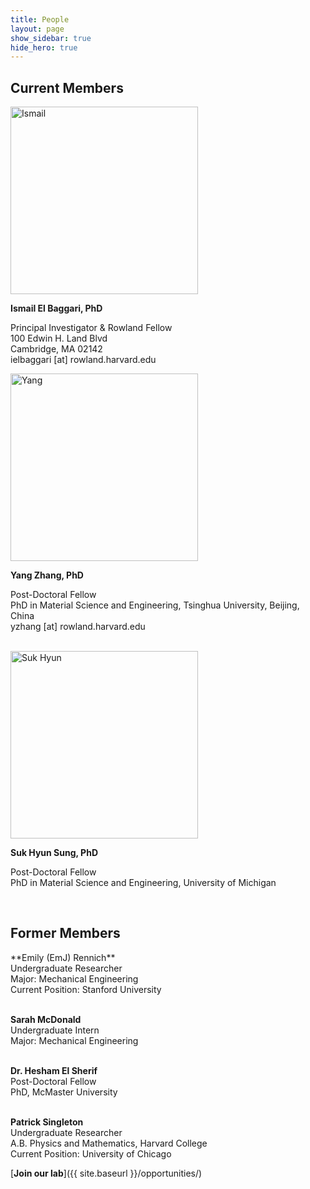 ```yaml
---
title: People
layout: page
show_sidebar: true
hide_hero: true
---
```


<h2>Current Members</h2>
<img src="../img/Ismail.png" alt="Ismail" width="300"/>


**Ismail El Baggari, PhD**

Principal Investigator & Rowland Fellow<br/>
100 Edwin H. Land Blvd<br/>
Cambridge, MA 02142<br/>
ielbaggari [at] rowland.harvard.edu
<br/>

<img src="../img/Yang.png" alt="Yang" width="300"/>


**Yang Zhang, PhD**

Post-Doctoral Fellow<br/>
PhD in Material Science and Engineering, Tsinghua University, Beijing, China<br/>
yzhang [at] rowland.harvard.edu

<br/>

<img src="../img/ssh.png" alt="Suk Hyun" width="300"/>

**Suk Hyun Sung, PhD**

Post-Doctoral Fellow<br/>
PhD in Material Science and Engineering, University of Michigan<br/>

<br/>


<h2>Former Members</h2>
**Emily (EmJ) Rennich**<br/>
Undergraduate Researcher<br/>
Major: Mechanical Engineering<br/>
Current Position: Stanford University<br/>
<br/>

**Sarah McDonald**<br/>
Undergraduate Intern<br/>
Major: Mechanical Engineering<br/>
<br/>

**Dr. Hesham El Sherif**<br/>
Post-Doctoral Fellow<br/>
PhD, McMaster University<br/>
<br/>

**Patrick Singleton**<br/>
Undergraduate Researcher<br/>
A.B. Physics and Mathematics, Harvard College <br/>
Current Position: University of Chicago

[**Join our lab**]({{ site.baseurl }}/opportunities/)
